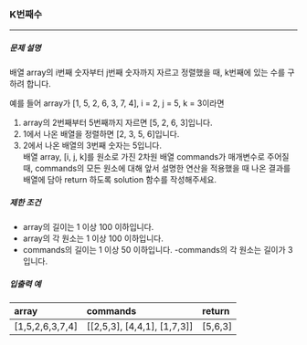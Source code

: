 ### K번째수
***

##### 문제 설명

배열 array의 i번째 숫자부터 j번째 숫자까지 자르고 정렬했을 때, k번째에 있는 수를 구하려 합니다.   

예를 들어 array가 [1, 5, 2, 6, 3, 7, 4], i = 2, j = 5, k = 3이라면   

1. array의 2번째부터 5번째까지 자르면 [5, 2, 6, 3]입니다.   
2. 1에서 나온 배열을 정렬하면 [2, 3, 5, 6]입니다.   
3. 2에서 나온 배열의 3번째 숫자는 5입니다.   
배열 array, [i, j, k]를 원소로 가진 2차원 배열 commands가 매개변수로 주어질 때, commands의 모든 원소에 대해 앞서 설명한 연산을 적용했을 때 나온 결과를 배열에 담아 return 하도록 solution 함수를 작성해주세요.   

##### 제한 조건

- array의 길이는 1 이상 100 이하입니다.
- array의 각 원소는 1 이상 100 이하입니다.
- commands의 길이는 1 이상 50 이하입니다.
-commands의 각 원소는 길이가 3입니다.
   
      
##### 입출력 예

| array | commands | return | 
| :----- | :----- | :----- |
| [1,5,2,6,3,7,4] | [[2,5,3], [4,4,1], [1,7,3]] | [5,6,3] |    